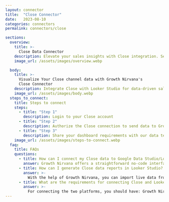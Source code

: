 ```yaml
---
layout: connector
title:  "Close Connector"
date:   2023-08-10
categories: connectors
permalink: connectors/close

sections:
  overview:
    title: >-
      Close Data Connector
    description: Elevate your sales insights with Close integration. Seamlessly merge sales and communication data from Close with Looker Studio's analytical capabilities, unlocking insights that power sales strategies, customer interactions, and deal performance.
    image_url: /assets/images/overview.webp

  body:
    title: >-
      Visualize Your Close channel data with Growth Nirvana's
      Close Connector
    description: Integrate Close with Looker Studio for data-driven sales analytics that guide your revenue strategies.
    image_url: /assets/images/body.webp
  steps_to_connect:
    title: Steps to connect
    steps:
      - title: "Step 1"
        description: Login to your Close account
      - title: "Step 2"
        description: Authorize the Close connection to send data to Growth Nirvana
      - title: "Step 3"
        description: Share your dashboard requirements with our data team. We will build the report for you.
    image_url: /assets/images/steps-to-connect.webp
  faq:
    title: FAQs
    questions:
      - title: How can I connect my Close data to Google Data Studio/Looker Studio?
        answer: Growth Nirvana offers a straightforward no-code interface to connect to Close data sources.
      - title: How can I generate Close data reports in Looker Studio?
        answer: >-
          With the help of Growth Nirvana, you can import live data from Close into Looker Studio. These data can be viewed in charts, tables, and dashboards to generate branded reports that can be shared instantly.
      - title: What are the requirements for connecting Close and Looker Studio?
        answer: >-
          For connecting the two platforms, you should have: Growth Nirvana Account and Close Ads Account
---
```

